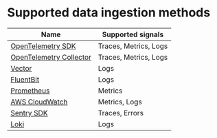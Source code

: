 # Supported data ingestion methods

| Name                                    | Supported signals     |
| --------------------------------------- | --------------------- |
| [OpenTelemetry SDK](opentelemetry.md)   | Traces, Metrics, Logs |
| [OpenTelemetry Collector](collector.md) | Traces, Metrics, Logs |
| [Vector](vector.md)                     | Logs                  |
| [FluentBit](fluent-bit.md)              | Logs                  |
| [Prometheus](prometheus.md)             | Metrics               |
| [AWS CloudWatch](prometheus.md)         | Metrics, Logs         |
| [Sentry SDK](prometheus.md)             | Traces, Errors        |
| [Loki](loki.md)                         | Logs                  |
